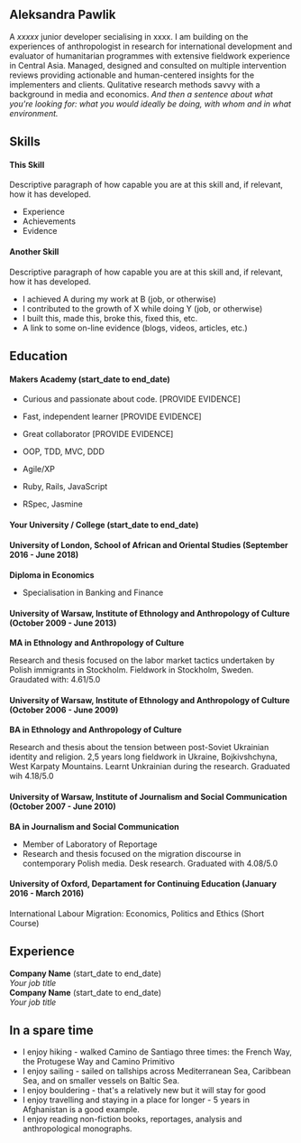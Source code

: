 ## Aleksandra Pawlik 

A _xxxxx_ junior developer secialising in xxxx. I am building on the experiences of anthropologist in research for international development and evaluator of humanitarian programmes with extensive fieldwork experience in Central Asia. Managed, designed and consulted on multiple intervention reviews providing actionable and human-centered insights for the implementers and clients. Qulitative research methods savvy with a background in media and economics. _And then a sentence about what you're looking for: what you would ideally be doing, with whom and in what environment._

## Skills

#### This Skill

Descriptive paragraph of how capable you are at this skill and, if relevant, how it has developed.

- Experience
- Achievements
- Evidence

#### Another Skill

Descriptive paragraph of how capable you are at this skill and, if relevant, how it has developed.

- I achieved A during my work at B (job, or otherwise)
- I contributed to the growth of X while doing Y (job, or otherwise)
- I built this, made this, broke this, fixed this, etc.
- A link to some on-line evidence (blogs, videos, articles, etc.)

## Education

#### Makers Academy (start_date to end_date)

- Curious and passionate about code. [PROVIDE EVIDENCE]
- Fast, independent learner [PROVIDE EVIDENCE]
- Great collaborator [PROVIDE EVIDENCE]

- OOP, TDD, MVC, DDD
- Agile/XP
- Ruby, Rails, JavaScript
- RSpec, Jasmine

#### Your University / College (start_date to end_date)

#### University of London, School of African and Oriental Studies (September 2016 - June 2018)
**Diploma in Economics**
* Specialisation in Banking and Finance

#### University of Warsaw, Institute of Ethnology and Anthropology of Culture (October 2009 - June 2013)
**MA in Ethnology and Anthropology of Culture**

Research and thesis focused on the labor market tactics undertaken by Polish immigrants in Stockholm. Fieldwork in Stockholm, Sweden. Graudated with: 4.61/5.0

#### University of Warsaw, Institute of Ethnology and Anthropology of Culture (October 2006 - June 2009)
**BA in Ethnology and Anthropology of Culture** 

Research and thesis about the tension between post-Soviet Ukrainian identity and religion. 2,5 years long fieldwork in Ukraine, Bojkivshchyna, West Karpaty Mountains. Learnt Unkrainian during the research. 
Graduated wih 4.18/5.0 

#### University of Warsaw, Institute of Journalism and Social Communication (October 2007 - June 2010) 
**BA in Journalism and Social Communication**
* Member of Laboratory of Reportage 
* Research and thesis focused on the migration discourse in contemporary Polish media. Desk research.
Graduated with 4.08/5.0

#### University of Oxford, Departament for Continuing Education (January 2016 - March 2016)

International Labour Migration: Economics, Politics and Ethics (Short Course)

## Experience

**Company Name** (start_date to end_date)    
*Your job title*  
**Company Name** (start_date to end_date)   
*Your job title*  

## In a spare time
* I enjoy hiking - walked Camino de Santiago three times: the French Way, the Protugese Way and Camino Primitivo
* I enjoy sailing - sailed on tallships across Mediterranean Sea, Caribbean Sea, and on smaller vessels on Baltic Sea. 
* I enjoy bouldering - that's a relatively new but it will stay for good
* I enjoy travelling and staying in a place for longer - 5 years in Afghanistan is a good example. 
* I enjoy reading non-fiction books, reportages, analysis and anthropological monographs. 

